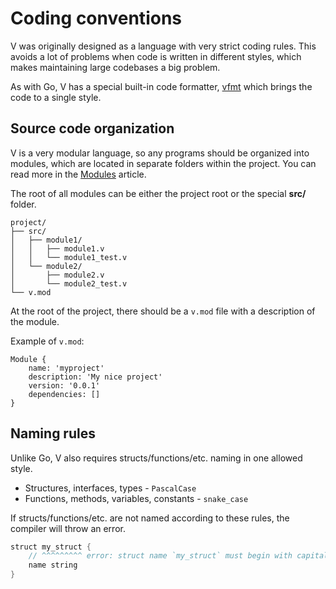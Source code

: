 # Coding conventions

V was originally designed as a language with very strict coding rules.
This avoids a lot of problems when code is written in different styles, which makes maintaining
large codebases a big problem.

As with Go, V has a special built-in code formatter,
[vfmt](../tools/builtin-tools.md#v-fmt)
which brings the code to a single style.

## Source code organization

V is a very modular language, so any programs should be organized into modules, which are located in
separate folders within the project.
You can read more in the [Modules](../concepts/modules/overview.md) article.

The root of all modules can be either the project root or the special **src/** folder.

```text
project/
├── src/
│   ├── module1/
│   │   ├── module1.v
│   │   └── module1_test.v
│   └── module2/
│       ├── module2.v
│       └── module2_test.v
└── v.mod
```

At the root of the project, there should be a `v.mod` file with a description of the module.

Example of `v.mod`:

```vmod
Module {
    name: 'myproject'
    description: 'My nice project'
    version: '0.0.1'
    dependencies: []
}
```

## Naming rules

Unlike Go, V also requires structs/functions/etc. naming in one allowed style.

- Structures, interfaces, types - `PascalCase`
- Functions, methods, variables, constants - `snake_case`

If structs/functions/etc. are not named according to these rules,
the compiler will throw an error.

```v play
struct my_struct {
	// ^^^^^^^^^ error: struct name `my_struct` must begin with capital letter
	name string
}
```
